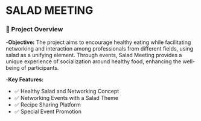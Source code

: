 # SALAD MEETING

### 📖 Project Overview

-**Objective:**
  The project aims to encourage healthy eating while facilitating networking and interaction among professionals from different fields, using salad as a unifying element.
  Through events, Salad Meeting provides a unique experience of socialization around healthy food, enhancing the well-being of participants.
  
  -**Key Features:**
  - ✅ Healthy Salad and Networking Concept
  - ✅ Networking Events with a Salad Theme
  - ✅ Recipe Sharing Platform
  - ✅ Special Event Promotion
